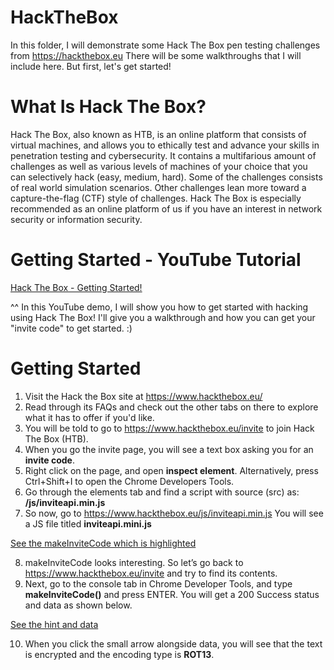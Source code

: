 # HackTheBox
In this folder, I will demonstrate some Hack The Box pen testing challenges from https://hackthebox.eu
There will be some walkthroughs that I will include here. But first, let's get started!

# What Is Hack The Box?
Hack The Box, also known as HTB, is an online platform that consists of virtual machines, and allows you to ethically test and advance your skills in penetration testing and cybersecurity. It contains a multifarious amount of challenges as well as various levels of machines of your choice that you can selectively hack (easy, medium, hard). Some of the challenges consists of real world simulation scenarios. Other challenges lean more toward a capture-the-flag (CTF) style of challenges. Hack The Box is especially recommended as an online platform of us if you have an interest in network security or information security.

# Getting Started - YouTube Tutorial 
<a href="https://www.youtube.com/watch?v=1t8Mt8wVgiY&t=152s">Hack The Box - Getting Started!</a>

^^ In this YouTube demo, I will show you how to get started with hacking using Hack The Box! 
I'll give you a walkthrough and how you can get your "invite code" to get started. :)

# Getting Started
1. Visit the Hack the Box site at https://www.hackthebox.eu/
2. Read through its FAQs and check out the other tabs on there to explore what it has to offer if you'd like.
3. You will be told to go to https://www.hackthebox.eu/invite to join Hack The Box (HTB).
4. When you go the invite page, you will see a text box asking you for an <b>invite code</b>.
5. Right click on the page, and open <b>inspect element</b>. Alternatively, press Ctrl+Shift+I to open the Chrome Developers Tools.
6. Go through the elements tab and find a script with source (src) as: <b>/js/inviteapi.min.js</b>
7. So now, go to https://www.hackthebox.eu/js/inviteapi.min.js You will see a JS file titled <b>inviteapi.mini.js</b>

<a href="https://miro.medium.com/max/1864/1*pmXbnn4EjGZRKtJTKyYGEA.png">See the makeInviteCode which is highlighted
</a>

8. makeInviteCode looks interesting. So let’s go back to https://www.hackthebox.eu/invite and try to find its contents.
9. Next, go to the console tab in Chrome Developer Tools, and type <b>makeInviteCode()</b> and press ENTER. You will get a 200 Success status and data as shown below.

<a href="https://miro.medium.com/max/700/1*aMf_Gn0CLJNpRHVMz5zW5A.jpeg">See the hint and data</a>

10. When you click the small arrow alongside data, you will see that the text is encrypted and the encoding type is <b>ROT13</b>.
